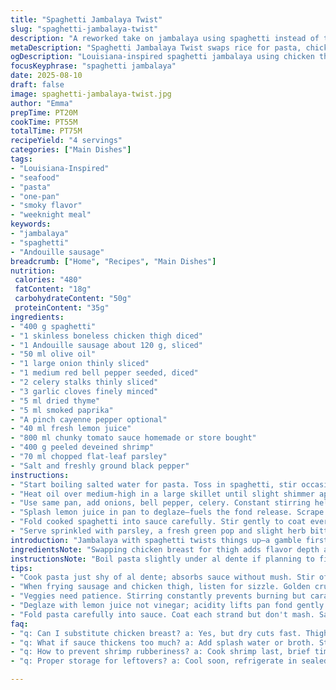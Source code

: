 ```yaml
---
title: "Spaghetti Jambalaya Twist"
slug: "spaghetti-jambalaya-twist"
description: "A reworked take on jambalaya using spaghetti instead of traditional rice. Swapped chorizo for Andouille sausage and replaced chicken breast with thigh for richer flavor. Added smoked paprika and fresh thyme for depth. Cook pasta al dente then toss with a robust sauce of sautéed veggies, spices, tomatoes, shrimp, and meats. Designed to be vibrant, slightly smoky, and zesty with lemon juice brightening the heavy umami. Sensory cues like sizzling, aromatic bubbling, and shrimp turning pink signal key moments. Practical tips included for ingredient swaps, timing adjustments, and rescue plans if sauce thickens or pasta overcooks."
metaDescription: "Spaghetti Jambalaya Twist swaps rice for pasta, chicken breast for thigh; smoky Andouille, thyme, paprika build rich, vibrant sauce with shrimp and fresh lemon punch."
ogDescription: "Louisiana-inspired spaghetti jambalaya using chicken thigh, Andouille sausage, shrimp, smoky spices. Watch for pink shrimp, bubbling sauce, al dente pasta."
focusKeyphrase: "spaghetti jambalaya"
date: 2025-08-10
draft: false
image: spaghetti-jambalaya-twist.jpg
author: "Emma"
prepTime: PT20M
cookTime: PT55M
totalTime: PT75M
recipeYield: "4 servings"
categories: ["Main Dishes"]
tags:
- "Louisiana-Inspired"
- "seafood"
- "pasta"
- "one-pan"
- "smoky flavor"
- "weeknight meal"
keywords:
- "jambalaya"
- "spaghetti"
- "Andouille sausage"
breadcrumb: ["Home", "Recipes", "Main Dishes"]
nutrition: 
 calories: "480"
 fatContent: "18g"
 carbohydrateContent: "50g"
 proteinContent: "35g"
ingredients:
- "400 g spaghetti"
- "1 skinless boneless chicken thigh diced"
- "1 Andouille sausage about 120 g, sliced"
- "50 ml olive oil"
- "1 large onion thinly sliced"
- "1 medium red bell pepper seeded, diced"
- "2 celery stalks thinly sliced"
- "3 garlic cloves finely minced"
- "5 ml dried thyme"
- "5 ml smoked paprika"
- "A pinch cayenne pepper optional"
- "40 ml fresh lemon juice"
- "800 ml chunky tomato sauce homemade or store bought"
- "400 g peeled deveined shrimp"
- "70 ml chopped flat-leaf parsley"
- "Salt and freshly ground black pepper"
instructions:
- "Start boiling salted water for pasta. Toss in spaghetti, stir occasionally. Watch for firm bite not mushy, likely 8-10 minutes depending on brand. Drain carefully, drizzle a touch of oil so strands don’t stick; set aside, loosely covered."
- "Heat oil over medium-high in a large skillet until slight shimmer appears. Chuck in chicken thigh pieces; golden crust, then add Andouille sausage slices. Both should sizzle loudly, cook till edges char slightly for that smoky hint. Remove from pan, let rest on plate."
- "Use same pan, add onions, bell pepper, celery. Constant stirring helps even softening. Veggies soften and start smelling sweet and faintly spicy, about 6-8 minutes. Don't burn; add splash olive oil if pan dries. Stir in garlic, thyme, smoked paprika, cayenne. Cook one minute until fragrant and aromatic. Salt and pepper now, best time to layer seasoning."
- "Splash lemon juice in pan to deglaze—fuels the fond release. Scrape those browned bits up; big flavor here. Return chicken and sausage to skillet. Pour in tomato sauce, stir well to combine. Bring to gentle simmer, bubbles rising steadily but not rolling. Add shrimp; they'll curl and pink up quickly, about 3 minutes. Shrimp overdone? Rubber city—get them off heat when just opaque."
- "Fold cooked spaghetti into sauce carefully. Stir gently to coat every strand, sauce thick enough to cling but not gluey. Adjust salt, pepper final taste test. Let sit off heat a few minutes for flavors to marry and pasta soak subtle juices."
- "Serve sprinkled with parsley, a fresh green pop and slight herb bitterness cuts richness."
introduction: "Jambalaya with spaghetti twists things up—a gamble first time but worth it. Rice is traditional but that pasta bounce changes the whole feel, makes it faster too. Using chicken thighs punches up juiciness, a step I recommend after dry breast rounds. Andouille sausage's deeper smokiness over chorizo adds gravitas; distinctive enough without overpowering. Smoked paprika and thyme transform familiar tomato sauce into a smoky, earthy stew base. Shrimp cooks fast, so timing essential—overcooking kills texture. Lemon juice wakes it all up, surprising for a rich dish but sets off the spices well. The trick is watching pasta texture carefully and managing heat when adding meats back to avoid tough bites. Cooking’s often about catch and release: that frying sizzle, bubbling sauce, shrimp color shifts—they tell you exactly when."
ingredientsNote: "Swapping chicken breast for thigh adds flavor depth and better moisture retention—thigh doesn’t dry out as easily. I find Andouille sausage more authentic than chorizo here; if unavailable, smoked kielbasa or spicy Italian sausage work fine. Red bell pepper is a visual and flavor upgrade over yellow; bell pepper color is personal but red feels richer. Smoked paprika rather than plain paprika injects that subtle smoke tone that mimics the slow-cooked depths of jambalaya. Fresh thyme replaces oregano to bring a fresher herbal note. If tomato sauce is too sweet or watery, drain or reduce with a simmer to concentrate. Shrimp size varies; adjust cook time accordingly—the goal is just opaque and curled. Parsley must be fresh and chopped fine to avoid overpowering the dish. Olive oil quantity can be marginally scaled depending on skillet size—don’t skimp on fat or you lose the flavor anchor."
instructionsNote: "Boil pasta slightly under al dente if planning to finish in sauce; it will absorb juices without turning sludge. Always toss pasta with oil after draining to prevent clumping—patience keeps strands separate later. Browning chicken and sausage separately first creates fond that enriches sauce bases. Don’t rush softening vegetables; flavor builds as they caramelize gently. Garlic, herbs, spices added after veggies soften; adding too soon risks burning and bitterness. Deglazing pan with lemon juice ups acidity and flavor lift; avoid vinegar which can overpower. Shrimp added last; overcooking shrinks them into rubber. When mixing pasta and sauce, gentle folding preserves noodle integrity, prevents breakage. Always taste and tweak salt and pepper last-minute—tomato sauce brands vary. Letting dish rest off heat integrates flavors; serve with fresh herbs to cut richness. Quick fixes: if sauce thickens too much, splash water or broth; if pasta overcooks, rinse with cold water and toss with oil before adding sauce."
tips:
- "Cook pasta just shy of al dente; absorbs sauce without mush. Stir often when boiling to avoid clumps. Splash little oil after draining; strands stay separate, no glue. Timing here sets the foundation; drying pasta ruins texture fast."
- "When frying sausage and chicken thigh, listen for sizzle. Golden crust forms quickly, edges darken for smoky notes. Rest meat after cooking; juices redistribute. That prep develops fond, which flavors the sauce; skip browning and sauce falls flat."
- "Veggies need patience. Stirring constantly prevents burning but caramelization barrels flavor. Onions, celery, peppers soften and get sweet with faint spice hints. Garlic and herbs tossed in later; add too soon, bitterness scars dish with burnt garlic taste."
- "Deglaze with lemon juice not vinegar; acidity lifts pan fond gently. Scrape browned bits well; that’s flavor depth. Adding shrimp last limits rubber texture. Watch color shift, from translucent to opaque pink signals doneness; overcooked shrinks to tough rubber."
- "Fold pasta carefully into sauce. Coat each strand but don't mash. Sauce consistency matters; thick enough to cling but no clumps, no glue. Salt and pepper tweak last; tomato base varies widely. Resting off heat settles flavors, pasta soaks subtle juices. Parsley finishes bright and slightly bitter."
faq:
- "q: Can I substitute chicken breast? a: Yes, but dry cuts fast. Thigh is juicier, better for braise. If breast, watch heat; slice thin. Might add slight rubber if overcooked, variable moisture retention."
- "q: What if sauce thickens too much? a: Add splash water or broth. Stir through to loosen. Simmer to reduce excess water if too runny. Sauce texture affects coating and balance. Slow adjustments better than quick fixes."
- "q: How to prevent shrimp rubberiness? a: Cook shrimp last, brief time. About 3 minutes max after sauce simmers gently. Pull off heat once pink and curled; translucent edges gone. Overcooking shrinks flesh, turns chewy rubber. Size matters; adjust time accordingly."
- "q: Proper storage for leftovers? a: Cool soon, refrigerate in sealed container. Reheat gently with splash water or broth to loosen sauce. Freezing breaks texture, better fresh. Use within two days for decent quality. Pasta tends to stiffen when cold."

---
```

